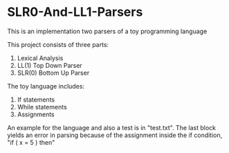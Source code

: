 # SLR0-And-LL1-Parsers
This is an implementation two parsers of a toy programming language 

This project consists of three parts:
  1. Lexical Analysis
  2. LL(1) Top Down Parser
  3. SLR(0) Bottom Up Parser
  
The toy language includes:
  1. If statements
  2. While statements
  3. Assignments
  
An example for the language and also a test is in "test.txt".
The last block yields an error in parsing because of the assignment inside the if condition, "if ( x = 5 ) then"
